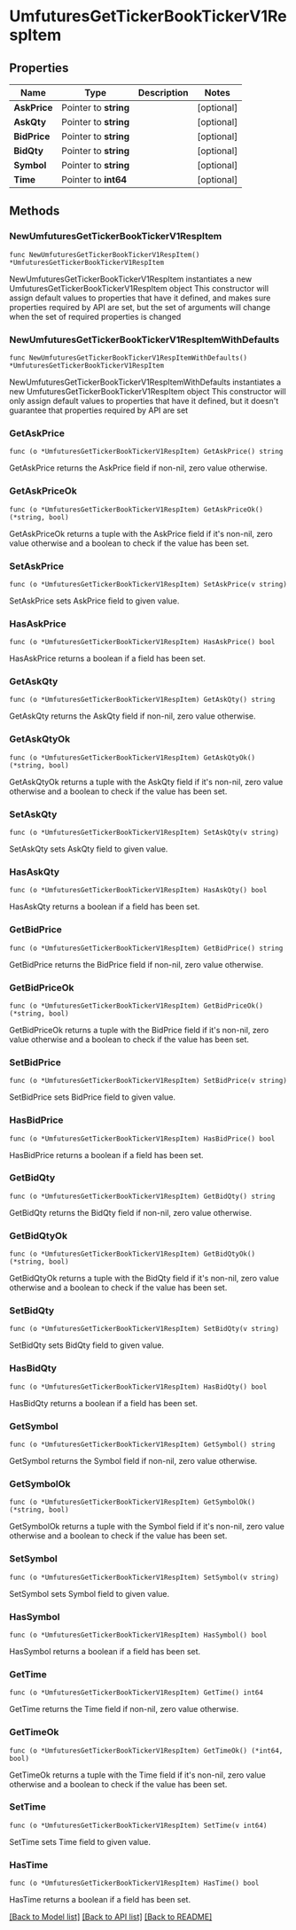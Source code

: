 # UmfuturesGetTickerBookTickerV1RespItem

## Properties

Name | Type | Description | Notes
------------ | ------------- | ------------- | -------------
**AskPrice** | Pointer to **string** |  | [optional] 
**AskQty** | Pointer to **string** |  | [optional] 
**BidPrice** | Pointer to **string** |  | [optional] 
**BidQty** | Pointer to **string** |  | [optional] 
**Symbol** | Pointer to **string** |  | [optional] 
**Time** | Pointer to **int64** |  | [optional] 

## Methods

### NewUmfuturesGetTickerBookTickerV1RespItem

`func NewUmfuturesGetTickerBookTickerV1RespItem() *UmfuturesGetTickerBookTickerV1RespItem`

NewUmfuturesGetTickerBookTickerV1RespItem instantiates a new UmfuturesGetTickerBookTickerV1RespItem object
This constructor will assign default values to properties that have it defined,
and makes sure properties required by API are set, but the set of arguments
will change when the set of required properties is changed

### NewUmfuturesGetTickerBookTickerV1RespItemWithDefaults

`func NewUmfuturesGetTickerBookTickerV1RespItemWithDefaults() *UmfuturesGetTickerBookTickerV1RespItem`

NewUmfuturesGetTickerBookTickerV1RespItemWithDefaults instantiates a new UmfuturesGetTickerBookTickerV1RespItem object
This constructor will only assign default values to properties that have it defined,
but it doesn't guarantee that properties required by API are set

### GetAskPrice

`func (o *UmfuturesGetTickerBookTickerV1RespItem) GetAskPrice() string`

GetAskPrice returns the AskPrice field if non-nil, zero value otherwise.

### GetAskPriceOk

`func (o *UmfuturesGetTickerBookTickerV1RespItem) GetAskPriceOk() (*string, bool)`

GetAskPriceOk returns a tuple with the AskPrice field if it's non-nil, zero value otherwise
and a boolean to check if the value has been set.

### SetAskPrice

`func (o *UmfuturesGetTickerBookTickerV1RespItem) SetAskPrice(v string)`

SetAskPrice sets AskPrice field to given value.

### HasAskPrice

`func (o *UmfuturesGetTickerBookTickerV1RespItem) HasAskPrice() bool`

HasAskPrice returns a boolean if a field has been set.

### GetAskQty

`func (o *UmfuturesGetTickerBookTickerV1RespItem) GetAskQty() string`

GetAskQty returns the AskQty field if non-nil, zero value otherwise.

### GetAskQtyOk

`func (o *UmfuturesGetTickerBookTickerV1RespItem) GetAskQtyOk() (*string, bool)`

GetAskQtyOk returns a tuple with the AskQty field if it's non-nil, zero value otherwise
and a boolean to check if the value has been set.

### SetAskQty

`func (o *UmfuturesGetTickerBookTickerV1RespItem) SetAskQty(v string)`

SetAskQty sets AskQty field to given value.

### HasAskQty

`func (o *UmfuturesGetTickerBookTickerV1RespItem) HasAskQty() bool`

HasAskQty returns a boolean if a field has been set.

### GetBidPrice

`func (o *UmfuturesGetTickerBookTickerV1RespItem) GetBidPrice() string`

GetBidPrice returns the BidPrice field if non-nil, zero value otherwise.

### GetBidPriceOk

`func (o *UmfuturesGetTickerBookTickerV1RespItem) GetBidPriceOk() (*string, bool)`

GetBidPriceOk returns a tuple with the BidPrice field if it's non-nil, zero value otherwise
and a boolean to check if the value has been set.

### SetBidPrice

`func (o *UmfuturesGetTickerBookTickerV1RespItem) SetBidPrice(v string)`

SetBidPrice sets BidPrice field to given value.

### HasBidPrice

`func (o *UmfuturesGetTickerBookTickerV1RespItem) HasBidPrice() bool`

HasBidPrice returns a boolean if a field has been set.

### GetBidQty

`func (o *UmfuturesGetTickerBookTickerV1RespItem) GetBidQty() string`

GetBidQty returns the BidQty field if non-nil, zero value otherwise.

### GetBidQtyOk

`func (o *UmfuturesGetTickerBookTickerV1RespItem) GetBidQtyOk() (*string, bool)`

GetBidQtyOk returns a tuple with the BidQty field if it's non-nil, zero value otherwise
and a boolean to check if the value has been set.

### SetBidQty

`func (o *UmfuturesGetTickerBookTickerV1RespItem) SetBidQty(v string)`

SetBidQty sets BidQty field to given value.

### HasBidQty

`func (o *UmfuturesGetTickerBookTickerV1RespItem) HasBidQty() bool`

HasBidQty returns a boolean if a field has been set.

### GetSymbol

`func (o *UmfuturesGetTickerBookTickerV1RespItem) GetSymbol() string`

GetSymbol returns the Symbol field if non-nil, zero value otherwise.

### GetSymbolOk

`func (o *UmfuturesGetTickerBookTickerV1RespItem) GetSymbolOk() (*string, bool)`

GetSymbolOk returns a tuple with the Symbol field if it's non-nil, zero value otherwise
and a boolean to check if the value has been set.

### SetSymbol

`func (o *UmfuturesGetTickerBookTickerV1RespItem) SetSymbol(v string)`

SetSymbol sets Symbol field to given value.

### HasSymbol

`func (o *UmfuturesGetTickerBookTickerV1RespItem) HasSymbol() bool`

HasSymbol returns a boolean if a field has been set.

### GetTime

`func (o *UmfuturesGetTickerBookTickerV1RespItem) GetTime() int64`

GetTime returns the Time field if non-nil, zero value otherwise.

### GetTimeOk

`func (o *UmfuturesGetTickerBookTickerV1RespItem) GetTimeOk() (*int64, bool)`

GetTimeOk returns a tuple with the Time field if it's non-nil, zero value otherwise
and a boolean to check if the value has been set.

### SetTime

`func (o *UmfuturesGetTickerBookTickerV1RespItem) SetTime(v int64)`

SetTime sets Time field to given value.

### HasTime

`func (o *UmfuturesGetTickerBookTickerV1RespItem) HasTime() bool`

HasTime returns a boolean if a field has been set.


[[Back to Model list]](../README.md#documentation-for-models) [[Back to API list]](../README.md#documentation-for-api-endpoints) [[Back to README]](../README.md)


